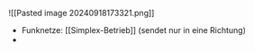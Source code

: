 ![[Pasted image 20240918173321.png]]



- Funknetze: [[Simplex-Betrieb]] (sendet nur in eine Richtung)
- 